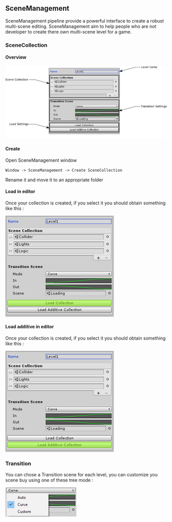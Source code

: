 ## SceneManagement

SceneManagement pipeline provide a powerful interface to create a robust multi-scene editing. SceneManagement aim to help people who are not developer to create there own multi-scene level for a game.

### SceneCollection

#### Overview
![SceneCollection panel](https://github.com/Nicolas-Constanty/UnityTools/blob/master/images/SceneCollectionPanel.png)

#### Create

Open SceneManagement window
```
Window -> SceneManagement -> Create SceneCollection
```

Rename it and move it to an appropriate folder

#### Load in editor

Once your collection is created, if you select it you should obtain something like this :

![Capture load collection](https://github.com/Nicolas-Constanty/UnityTools/blob/master/images/SceneCollection-LoadCollection.png)


#### Load additive in editor

Once your collection is created, if you select it you should obtain something like this :

![Capture load additive collection](https://github.com/Nicolas-Constanty/UnityTools/blob/master/images/SceneCollection-LoadAdditiveCollection.png)

### Transition

You can chose a Transition scene for each level, you can customize you scene buy using one of these tree mode :

![Capture mode](https://github.com/Nicolas-Constanty/UnityTools/blob/master/images/SceneCollection-Mode.png)
